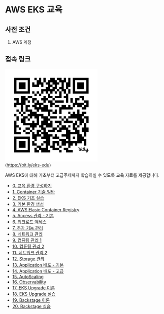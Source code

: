 # AWS EKS 교육

## 사전 조건
1. AWS 계정

## 접속 링크

<img src="images/eks-edu-qr.png" width="300"><br/>
(https://bit.ly/eks-edu)

<!-- 
## 문서 작성 포맷
1. 목표
2. 사전 조건
3. 이론
4. 실습
5. 정리 
-->

AWS EKS에 대해 기초부터 고급주제까지 학습하실 수 있도록 교육 자료를 제공합니다.

- [0. 교육 환경 구성하기](00_Setup/README.md)
- [1. Container 기술 일반](01_Container/README.md)
- [2. EKS 기초 실습](02_EKS_Basic/README.md)
- [3. 기본 환경 생성](03_Default_Environment/README.md)
- [4. AWS Elasic Container Registry](04_AWS_Elastic_Container_Registry/README.md)
- [5. Access 관리 - 기본](05_Manage_Access_1/README.md)
- [6. 워크로드 액세스](06_Workload_Access_2/README.md)
- [7. 추가 기능 관리](07_Addons/README.md)
- [8. 네트워크 관리](08_Network/README.md)
- [9. 컴퓨팅 관리 1](09_Computing_1/README.md)
- [10. 컴퓨팅 관리 2](10_Computing_2/README.md)
- [11. 네트워크 관리 2](11_Network_2/README.md)
- [12. Storage 관리](12_Storage_Management/README.md)
- [13. Application 배포 - 기본](13_Application/README.md)
- [14. Application 배포 - 고급](14_Application/README.md)
- [15. AutoScaling](15_AutoScaling/README.md)
- [16. Observability](16_Observability/README.md)
- [17. EKS Upgrade 이론](17_EKS_Upgrade/README.md)
- [18. EKS Upgrade 실습](18_EKS_Upgrade/README.md)
- [19. Backstage 이론](19_Backstage/README.md)
- [20. Backstage 실습](20_Backstage/README.md)
